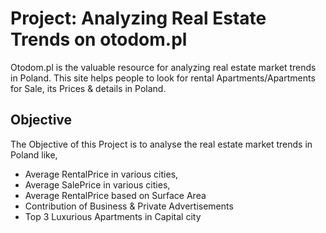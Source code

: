 # Project: Analyzing Real Estate Trends on otodom.pl
Otodom.pl is the valuable resource for analyzing real estate market trends in Poland. 
This site helps people to look for rental Apartments/Apartments for Sale, its Prices & details in Poland.

## Objective
The Objective of this Project is to analyse the real estate market trends in Poland like, 
* Average RentalPrice in various cities,
* Average SalePrice in various cities,
* Average RentalPrice based on Surface Area
* Contribution of Business & Private Advertisements
* Top 3 Luxurious Apartments in Capital city

